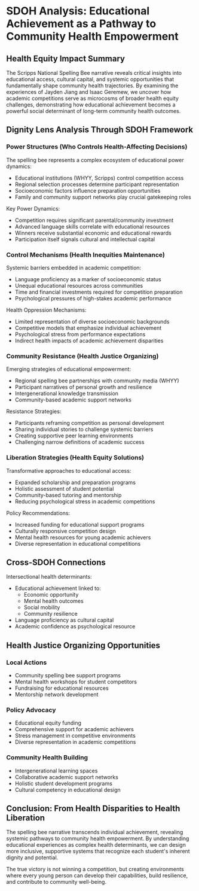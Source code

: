 # SDOH Analysis: Educational Achievement as a Pathway to Community Health Empowerment

## Health Equity Impact Summary
The Scripps National Spelling Bee narrative reveals critical insights into educational access, cultural capital, and systemic opportunities that fundamentally shape community health trajectories. By examining the experiences of Jayden Jiang and Isaac Geremew, we uncover how academic competitions serve as microcosms of broader health equity challenges, demonstrating how educational achievement becomes a powerful social determinant of long-term community health outcomes.

## Dignity Lens Analysis Through SDOH Framework

### Power Structures (Who Controls Health-Affecting Decisions)
The spelling bee represents a complex ecosystem of educational power dynamics:
- Educational institutions (WHYY, Scripps) control competition access
- Regional selection processes determine participant representation
- Socioeconomic factors influence preparation opportunities
- Family and community support networks play crucial gatekeeping roles

Key Power Dynamics:
- Competition requires significant parental/community investment
- Advanced language skills correlate with educational resources
- Winners receive substantial economic and educational rewards
- Participation itself signals cultural and intellectual capital

### Control Mechanisms (Health Inequities Maintenance)
Systemic barriers embedded in academic competition:
- Language proficiency as a marker of socioeconomic status
- Unequal educational resources across communities
- Time and financial investments required for competition preparation
- Psychological pressures of high-stakes academic performance

Health Oppression Mechanisms:
- Limited representation of diverse socioeconomic backgrounds
- Competitive models that emphasize individual achievement
- Psychological stress from performance expectations
- Indirect health impacts of academic achievement disparities

### Community Resistance (Health Justice Organizing)
Emerging strategies of educational empowerment:
- Regional spelling bee partnerships with community media (WHYY)
- Participant narratives of personal growth and resilience
- Intergenerational knowledge transmission
- Community-based academic support networks

Resistance Strategies:
- Participants reframing competition as personal development
- Sharing individual stories to challenge systemic barriers
- Creating supportive peer learning environments
- Challenging narrow definitions of academic success

### Liberation Strategies (Health Equity Solutions)
Transformative approaches to educational access:
- Expanded scholarship and preparation programs
- Holistic assessment of student potential
- Community-based tutoring and mentorship
- Reducing psychological stress in academic competitions

Policy Recommendations:
- Increased funding for educational support programs
- Culturally responsive competition design
- Mental health resources for young academic achievers
- Diverse representation in educational competitions

## Cross-SDOH Connections
Intersectional health determinants:
- Educational achievement linked to:
  - Economic opportunity
  - Mental health outcomes
  - Social mobility
  - Community resilience
- Language proficiency as cultural capital
- Academic confidence as psychological resource

## Health Justice Organizing Opportunities

### Local Actions
- Community spelling bee support programs
- Mental health workshops for student competitors
- Fundraising for educational resources
- Mentorship network development

### Policy Advocacy
- Educational equity funding
- Comprehensive support for academic achievers
- Stress management in competitive environments
- Diverse representation in academic competitions

### Community Health Building
- Intergenerational learning spaces
- Collaborative academic support networks
- Holistic student development programs
- Cultural competency in educational design

## Conclusion: From Health Disparities to Health Liberation
The spelling bee narrative transcends individual achievement, revealing systemic pathways to community health empowerment. By understanding educational experiences as complex health determinants, we can design more inclusive, supportive systems that recognize each student's inherent dignity and potential.

The true victory is not winning a competition, but creating environments where every young person can develop their capabilities, build resilience, and contribute to community well-being.